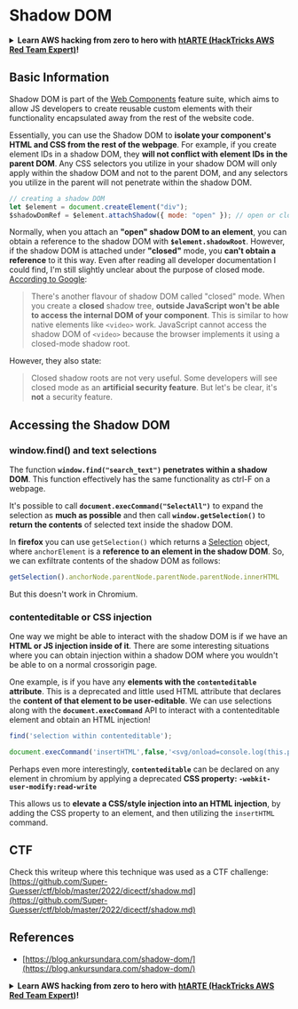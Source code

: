 # Shadow DOM

<details>

<summary><strong>Learn AWS hacking from zero to hero with</strong> <a href="https://training.hacktricks.xyz/courses/arte"><strong>htARTE (HackTricks AWS Red Team Expert)</strong></a><strong>!</strong></summary>

Other ways to support HackTricks:

* If you want to see your **company advertised in HackTricks** or **download HackTricks in PDF** Check the [**SUBSCRIPTION PLANS**](https://github.com/sponsors/carlospolop)!
* Get the [**official PEASS & HackTricks swag**](https://peass.creator-spring.com)
* Discover [**The PEASS Family**](https://opensea.io/collection/the-peass-family), our collection of exclusive [**NFTs**](https://opensea.io/collection/the-peass-family)
* **Join the** 💬 [**Discord group**](https://discord.gg/hRep4RUj7f) or the [**telegram group**](https://t.me/peass) or **follow** me on **Twitter** 🐦 [**@carlospolopm**](https://twitter.com/carlospolopm)**.**
* **Share your hacking tricks by submitting PRs to the** [**HackTricks**](https://github.com/carlospolop/hacktricks) and [**HackTricks Cloud**](https://github.com/carlospolop/hacktricks-cloud) github repos.

</details>

## Basic Information

Shadow DOM is part of the [Web Components](https://developer.mozilla.org/en-US/docs/Web/Web\_Components) feature suite, which aims to allow JS developers to create reusable custom elements with their functionality encapsulated away from the rest of the website code.

Essentially, you can use the Shadow DOM to **isolate your component's HTML and CSS from the rest of the webpage**. For example, if you create element IDs in a shadow DOM, they **will not conflict with element IDs in the parent DOM**. Any CSS selectors you utilize in your shadow DOM will only apply within the shadow DOM and not to the parent DOM, and any selectors you utilize in the parent will not penetrate within the shadow DOM.

```js
// creating a shadow DOM
let $element = document.createElement("div");
$shadowDomRef = $element.attachShadow({ mode: "open" }); // open or closed
```

Normally, when you attach an **"open" shadow DOM to an element**, you can obtain a reference to the shadow DOM with **`$element.shadowRoot`**. However, if the shadow DOM is attached under **"closed"** mode, you **can't obtain a reference** to it this way. Even after reading all developer documentation I could find, I'm still slightly unclear about the purpose of closed mode. [According to Google](https://developers.google.com/web/fundamentals/web-components/shadowdom):

> There's another flavour of shadow DOM called "closed" mode. When you create a **closed** shadow tree, **outside JavaScript won't be able to access the internal DOM of your component**. This is similar to how native elements like `<video>` work. JavaScript cannot access the shadow DOM of `<video>` because the browser implements it using a closed-mode shadow root.

However, they also state:

> Closed shadow roots are not very useful. Some developers will see closed mode as an **artificial security feature**. But let's be clear, it's **not** a security feature.

## Accessing the Shadow DOM

### window.find() and text selections <a href="#introducing-windowfind-and-text-selections" id="introducing-windowfind-and-text-selections"></a>

The function **`window.find("search_text")` penetrates within a shadow DOM**. This function effectively has the same functionality as ctrl-F on a webpage.

It's possible to call **`document.execCommand("SelectAll")`** to expand the selection as **much as possible** and then call **`window.getSelection()`** to **return the contents** of selected text inside the shadow DOM.

In **firefox** you can use `getSelection()` which returns a [Selection](https://developer.mozilla.org/en-US/docs/Web/API/Selection) object, where `anchorElement` is a **reference to an element in the shadow DOM**. So, we can exfiltrate contents of the shadow DOM as follows:

```js
getSelection().anchorNode.parentNode.parentNode.parentNode.innerHTML
```

But this doesn't work in Chromium.

### contenteditable or CSS injection <a href="#contenteditable-or-css-injection" id="contenteditable-or-css-injection"></a>

One way we might be able to interact with the shadow DOM is if we have an **HTML or JS injection inside of it**. There are some interesting situations where you can obtain injection within a shadow DOM where you wouldn't be able to on a normal crossorigin page.

One example, is if you have any **elements with the `contenteditable` attribute**. This is a deprecated and little used HTML attribute that declares the **content of that element to be user-editable**. We can use selections along with the **`document.execCommand`** API to interact with a contenteditable element and obtain an HTML injection!

```js
find('selection within contenteditable');

document.execCommand('insertHTML',false,'<svg/onload=console.log(this.parentElement.outerHTML)>')
```

Perhaps even more interestingly, **`contenteditable`** can be declared on any element in chromium by applying a deprecated **CSS property: `-webkit-user-modify:read-write`**

This allows us to **elevate a CSS/style injection into an HTML injection**, by adding the CSS property to an element, and then utilizing the `insertHTML` command.

## CTF

Check this writeup where this technique was used as a CTF challenge: [https://github.com/Super-Guesser/ctf/blob/master/2022/dicectf/shadow.md](https://github.com/Super-Guesser/ctf/blob/master/2022/dicectf/shadow.md)

## References

* [https://blog.ankursundara.com/shadow-dom/](https://blog.ankursundara.com/shadow-dom/)

<details>

<summary><strong>Learn AWS hacking from zero to hero with</strong> <a href="https://training.hacktricks.xyz/courses/arte"><strong>htARTE (HackTricks AWS Red Team Expert)</strong></a><strong>!</strong></summary>

Other ways to support HackTricks:

* If you want to see your **company advertised in HackTricks** or **download HackTricks in PDF** Check the [**SUBSCRIPTION PLANS**](https://github.com/sponsors/carlospolop)!
* Get the [**official PEASS & HackTricks swag**](https://peass.creator-spring.com)
* Discover [**The PEASS Family**](https://opensea.io/collection/the-peass-family), our collection of exclusive [**NFTs**](https://opensea.io/collection/the-peass-family)
* **Join the** 💬 [**Discord group**](https://discord.gg/hRep4RUj7f) or the [**telegram group**](https://t.me/peass) or **follow** me on **Twitter** 🐦 [**@carlospolopm**](https://twitter.com/carlospolopm)**.**
* **Share your hacking tricks by submitting PRs to the** [**HackTricks**](https://github.com/carlospolop/hacktricks) and [**HackTricks Cloud**](https://github.com/carlospolop/hacktricks-cloud) github repos.

</details>
